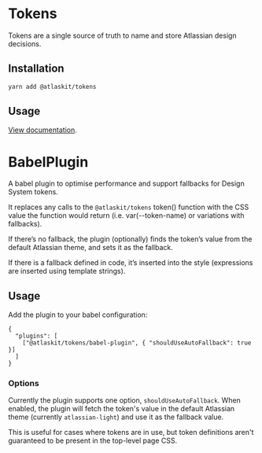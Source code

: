 # Tokens

Tokens are a single source of truth to name and store Atlassian design decisions.

## Installation

```sh
yarn add @atlaskit/tokens
```

## Usage

[View documentation](https://atlassian.design/components/tokens).

# BabelPlugin

A babel plugin to optimise performance and support fallbacks for Design System tokens.

It replaces any calls to the `@atlaskit/tokens` token() function with the CSS value the function would return (i.e. var(--token-name) or
variations with fallbacks).

If there’s no fallback, the plugin (optionally) finds the token’s value from the default Atlassian theme, and sets it as the fallback.

If there is a fallback defined in code, it’s inserted into the style (expressions are inserted using template strings).

## Usage

Add the plugin to your babel configuration:

```
{
  "plugins": [
    ["@atlaskit/tokens/babel-plugin", { "shouldUseAutoFallback": true }]
  ]
}
```

### Options

Currently the plugin supports one option, `shouldUseAutoFallback`. When enabled, the plugin will fetch the token's value in the default
Atlassian theme (currently `atlassian-light`) and use it as the fallback value.

This is useful for cases where tokens are in use, but token definitions aren't guaranteed to be present in the top-level page CSS.
